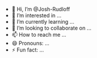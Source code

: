 - 👋 Hi, I’m @Josh-Rudloff
- 👀 I’m interested in ...
- 🌱 I’m currently learning ...
- 💞️ I’m looking to collaborate on ...
- 📫 How to reach me ...
- 😄 Pronouns: ...
- ⚡ Fun fact: ...

<!---
Josh-Rudloff/Josh-Rudloff is a ✨ special ✨ repository because its `README.md` (this file) appears on your GitHub profile.
You can click the Preview link to take a look at your changes.
--->
